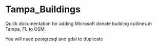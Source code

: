 # Tampa_Buildings
Quick documentation for adding Microsoft donate building outlines in Tampa, FL to OSM.

You will need postgresql and gdal to duplicate


